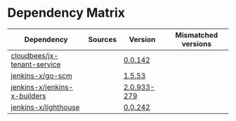 # Dependency Matrix

Dependency | Sources | Version | Mismatched versions
---------- | ------- | ------- | -------------------
[cloudbees/jx-tenant-service](https://github.com/cloudbees/jx-tenant-service) |  | [0.0.142](https://github.com/cloudbees/jx-tenant-service/releases/tag/v0.0.142) | 
[jenkins-x/go-scm](https://github.com/jenkins-x/go-scm) |  | [1.5.53]() | 
[jenkins-x/jenkins-x-builders](https://github.com/jenkins-x/jenkins-x-builders) |  | [2.0.933-279]() | 
[jenkins-x/lighthouse](https://github.com/jenkins-x/lighthouse) |  | [0.0.242]() | 
